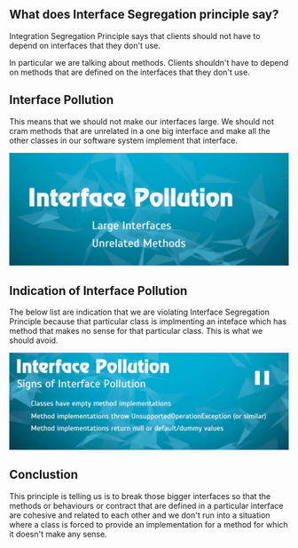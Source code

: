 ## What does Interface Segregation principle say? 
Integration Segregation Principle says that clients should not have to depend on interfaces that they don't use.

In particular we are talking about methods. Clients shouldn't have to depend on methods that are defined on the interfaces that they don't use.

## Interface Pollution
This means that we should not make our interfaces large. We should not cram methods that are unrelated in a one big interface and make all the other classes in our software system implement that interface.

![Pollution](pollution.jpg)

## Indication of Interface Pollution
The below list are indication that we are violating Interface Segregation Principle because that particular class is implmenting an inteface which has method that makes no sense for that particular class. This is what we should avoid.

![Indication](indication.jpg)

## Conclustion
This principle is telling us is to break those bigger interfaces so that the methods or behaviours or contract that are defined in a particular interface are cohesive and related to each other and we don't run into a situation where a class is forced to provide an implementation for a method for which it doesn't make any sense.